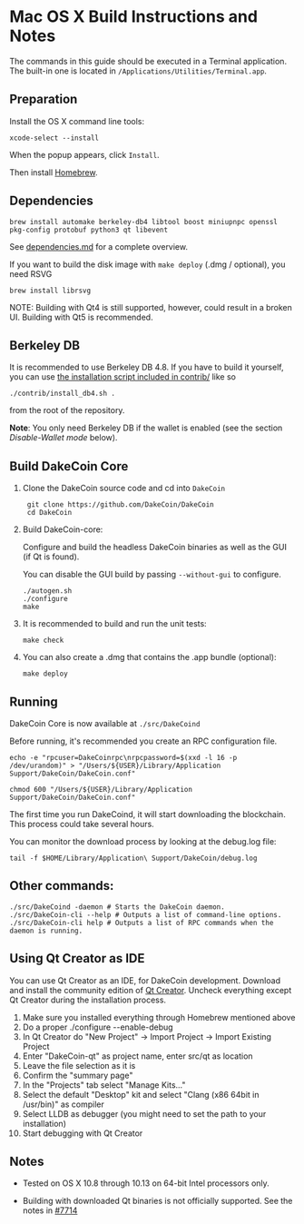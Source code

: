 Mac OS X Build Instructions and Notes
====================================
The commands in this guide should be executed in a Terminal application.
The built-in one is located in `/Applications/Utilities/Terminal.app`.

Preparation
-----------
Install the OS X command line tools:

`xcode-select --install`

When the popup appears, click `Install`.

Then install [Homebrew](https://brew.sh).

Dependencies
----------------------

    brew install automake berkeley-db4 libtool boost miniupnpc openssl pkg-config protobuf python3 qt libevent

See [dependencies.md](dependencies.md) for a complete overview.

If you want to build the disk image with `make deploy` (.dmg / optional), you need RSVG

    brew install librsvg

NOTE: Building with Qt4 is still supported, however, could result in a broken UI. Building with Qt5 is recommended.

Berkeley DB
-----------
It is recommended to use Berkeley DB 4.8. If you have to build it yourself,
you can use [the installation script included in contrib/](/contrib/install_db4.sh)
like so

```shell
./contrib/install_db4.sh .
```

from the root of the repository.

**Note**: You only need Berkeley DB if the wallet is enabled (see the section *Disable-Wallet mode* below).

Build DakeCoin Core
------------------------

1. Clone the DakeCoin source code and cd into `DakeCoin`

        git clone https://github.com/DakeCoin/DakeCoin
        cd DakeCoin

2.  Build DakeCoin-core:

    Configure and build the headless DakeCoin binaries as well as the GUI (if Qt is found).

    You can disable the GUI build by passing `--without-gui` to configure.

        ./autogen.sh
        ./configure
        make

3.  It is recommended to build and run the unit tests:

        make check

4.  You can also create a .dmg that contains the .app bundle (optional):

        make deploy

Running
-------

DakeCoin Core is now available at `./src/DakeCoind`

Before running, it's recommended you create an RPC configuration file.

    echo -e "rpcuser=DakeCoinrpc\nrpcpassword=$(xxd -l 16 -p /dev/urandom)" > "/Users/${USER}/Library/Application Support/DakeCoin/DakeCoin.conf"

    chmod 600 "/Users/${USER}/Library/Application Support/DakeCoin/DakeCoin.conf"

The first time you run DakeCoind, it will start downloading the blockchain. This process could take several hours.

You can monitor the download process by looking at the debug.log file:

    tail -f $HOME/Library/Application\ Support/DakeCoin/debug.log

Other commands:
-------

    ./src/DakeCoind -daemon # Starts the DakeCoin daemon.
    ./src/DakeCoin-cli --help # Outputs a list of command-line options.
    ./src/DakeCoin-cli help # Outputs a list of RPC commands when the daemon is running.

Using Qt Creator as IDE
------------------------
You can use Qt Creator as an IDE, for DakeCoin development.
Download and install the community edition of [Qt Creator](https://www.qt.io/download/).
Uncheck everything except Qt Creator during the installation process.

1. Make sure you installed everything through Homebrew mentioned above
2. Do a proper ./configure --enable-debug
3. In Qt Creator do "New Project" -> Import Project -> Import Existing Project
4. Enter "DakeCoin-qt" as project name, enter src/qt as location
5. Leave the file selection as it is
6. Confirm the "summary page"
7. In the "Projects" tab select "Manage Kits..."
8. Select the default "Desktop" kit and select "Clang (x86 64bit in /usr/bin)" as compiler
9. Select LLDB as debugger (you might need to set the path to your installation)
10. Start debugging with Qt Creator

Notes
-----

* Tested on OS X 10.8 through 10.13 on 64-bit Intel processors only.

* Building with downloaded Qt binaries is not officially supported. See the notes in [#7714](https://github.com/DakeCoin/DakeCoin/issues/7714)
